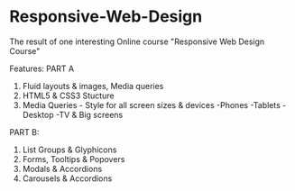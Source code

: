 # Responsive-Web-Design 

The result of one interesting Online course "Responsive Web Design Course"

Features:  PART A
1. Fluid layouts & images, Media queries   
2. HTML5 & CSS3 Stucture
3. Media Queries - Style for all screen sizes & devices
    -Phones
    -Tablets
    -Desktop
    -TV & Big screens
  
 
 PART B:
 1. List Groups & Glyphicons
 2. Forms, Tooltips & Popovers
 3. Modals & Accordions
 4. Carousels & Accordions


